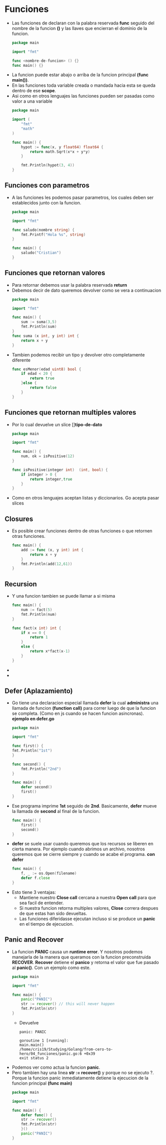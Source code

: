 # Funciones

- Las funciones de declaran con la palabra reservada **func** seguido del nombre de la funcion **()** y las llaves que encierran el dominio de la funcion.
    ```go
    package main

    import "fmt"

    func <nombre-de-funcion> () {}
    func main() {}
    ```
- La funcion puede estar abajo o arriba de la funcion principal **(func main())**.
- En las funciones toda variable creada o mandada hacia esta se queda dentro de ese **scope**.
- Asi como en otros lenguajes las funciones pueden ser pasadas como valor a una variable
    ```go
    package main

    import (
        "fmt"
        "math"
    )

    func main() {
        hypot := func(x, y float64) float64 {
            return math.Sqrt(x*x + y*y)
        }

        fmt.Println(hypot(3, 4))
    }
    ```

## Funciones con parametros
- A las funciones les podemos pasar parametros, los cuales deben ser establecidos junto con la funcion.
    ```go
    package main

    import "fmt"

    func saludo(nombre string) {
        fmt.Printf("Hola %s", string)
    }

    func main() {
        saludo("Cristian")
    }
    ```

## Funciones que retornan valores
- Para retornar debemos usar la palabra reservada **return**
- Debemos decir de dato queremos devolver como se vera a continuacion
    ```go
    package main

    import "fmt"

    func main() {
        sum := suma(3,5)
        fmt.Println(sum)
    }
    func suma (x int, y int) int {
        return x + y
    }

    ```
- Tambien podemos recibir un tipo y devolver otro completamente diferente
    ```go
    func esMenor(edad uint8) bool {
        if edad < 20 {
            return true
        }else {
            return false
        }
    }
    ```


## Funciones que retornan multiples valores
- Por lo cual devuelve un slice []**tipo-de-dato**
    ```go
    package main

    import "fmt"

    func main() {
        num, ok = isPositive(12)
    }

    func isPositive(integer int)  (int, bool) {
        if integer > 0 {
            return integer,true
        }
    }
    ```
- Como en otros lenguajes aceptan listas y diccionarios. Go acepta pasar slices

## Closures

- Es posible crear funciones dentro de otras funciones o que retornen otras funciones.
    ```go
    func main() {
        add := func (x, y int) int {
            return x + y
        }
        fmt.Println(add(12,61))
    }
    ```

## Recursion

- Y una funcion tambien se puede llamar a si misma
    ```go
    func main() {
        num := fact(5)
        fmt.Println(num)
    }

    func fact(x int) int {
        if x == 0 {
            return 1
        }
        else {
            return x*fact(x-1)
        }
    }
    ```
- 
-

## Defer (Aplazamiento)

- Go tiene una declaracion especial llamada **defer** la cual **administra** una llamada de funcion **(function call)** para correr luego de que la funcion se completa. (Como en js cuando se hacen funcion asincronas). **ejemplo en defer.go**
    ```go
    package main

    import "fmt"

    func first() {
    fmt.Println("1st")
    }

    func second() {
        fmt.Println("2nd")
    }

    func main() {
        defer second()
        first()
    }
    ```
- Ese programa imprime **1st** seguido de **2nd**. Basicamente, **defer** mueve la llamada de **second** al final de la funcion.
    ```go
    func main() {
        first()
        second()
    }
    ```
- **defer** se suele usar cuando queremos que los recursos se liberen en cierta manera. Por ejemplo cuando abrimos un archivo, nosotros queremos que se cierre siempre y cuando se acabe el programa. **con defer**
    ```go
    func main() {
        f, _ := os.Open(filename)
        defer f.close
    }
    ```
- Esto tiene 3 ventajas:
    - Mantiene nuestro **Close call** cercana a nuestra **Open call** para que sea facil de entender.
    - Si nuestra funcion retorna multiples valores, **Close** correra despues de que estas han sido devueltas.
    - Las funciones diferidasse ejecutan incluso si se produce un **panic** en el tiempo de ejecucion.

## Panic and Recover

- La funcion **PANIC** causa un **runtime error**. Y nosotros podemos manejarla de la manera que queramos con la funcion preconstruida **RECOVER**. **Recover** detiene el **panico** y retorna el valor que fue pasado al **panic()**. Con un ejemplo como este.
    ```go
    package main

    import "fmt"

    func main() {
        panic("PANIC")
        str := recover() // this will never happen
        fmt.Println(str)
    }
    ```
    - Devuelve
        ```console
        panic: PANIC

        goroutine 1 [running]:
        main.main()
	    /home/cris19/Studying/Golang/from-cero-to-hero/04_funciones/panic.go:6 +0x39
        exit status 2
        ```
- Podemos ver como actua la funcion **panic**.
- Pero tambien hay una linea **str := recover()** y porque no se ejecuto ?. Porque la funcion panic inmediatamente detiene la ejecucion de la funcion principal **(func main)**
    ```go
    package main

    import "fmt"

    func main() {
        defer func() {
        str := recover()
        fmt.Println(str)
        }()
        panic("PANIC")
    }
    ```

